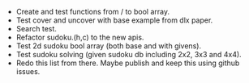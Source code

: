 - Create and test functions from / to bool array.
- Test cover and uncover with base example from dlx paper.
- Search test.
- Refactor sudoku.(h,c) to the new apis.
- Test 2d sudoku bool array (both base and with givens).
- Test sudoku solving (given sudoku db including 2x2, 3x3 and 4x4).
- Redo this list from there. Maybe publish and keep this using github issues.